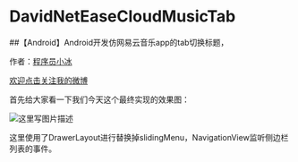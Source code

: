 # DavidNetEaseCloudMusicTab

##【Android】Android开发仿网易云音乐app的tab切换标题，

作者：[程序员小冰](http://blog.csdn.net/qq_21376985)

[欢迎点击关注我的微博](http://weibo.com/mcxiaobing )

首先给大家看一下我们今天这个最终实现的效果图：

![这里写图片描述](http://img.blog.csdn.net/20161022095311219)

这里使用了DrawerLayout进行替换掉slidingMenu，NavigationView监听侧边栏列表的事件。

